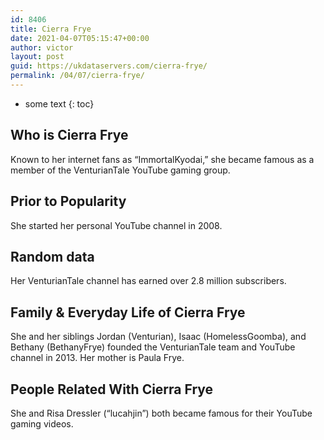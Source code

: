 ```yaml
---
id: 8406
title: Cierra Frye
date: 2021-04-07T05:15:47+00:00
author: victor
layout: post
guid: https://ukdataservers.com/cierra-frye/
permalink: /04/07/cierra-frye/
---
```


* some text
{: toc}


## Who is Cierra Frye



Known to her internet fans as &#8220;ImmortalKyodai,&#8221; she became famous as a member of the VenturianTale YouTube gaming group.

                
                
                
## Prior to Popularity



She started her personal YouTube channel in 2008.

                
                
                
## Random data



Her VenturianTale channel has earned over 2.8 million subscribers.

                
                
                
## Family & Everyday Life of Cierra Frye



She and her siblings Jordan (Venturian), Isaac (HomelessGoomba), and Bethany (BethanyFrye) founded the VenturianTale team and YouTube channel in 2013. Her mother is Paula Frye.

                
                
                
## People Related With Cierra Frye



She and Risa Dressler (&#8220;lucahjin&#8221;) both became famous for their YouTube gaming videos.

                
              
            
          
          
          